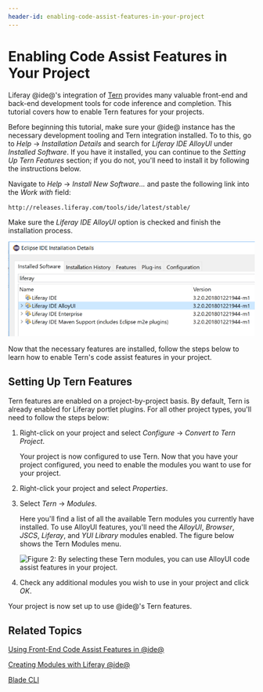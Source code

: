 ```yaml
---
header-id: enabling-code-assist-features-in-your-project
---
```


# Enabling Code Assist Features in Your Project

Liferay @ide@'s integration of [Tern](http://ternjs.net/) provides many valuable
front-end and back-end development tools for code inference and completion. This
tutorial covers how to enable Tern features for your projects. 

Before beginning this tutorial, make sure your @ide@ instance has the necessary
development tooling and Tern integration installed. To to this, go to *Help*
&rarr; *Installation Details* and search for *Liferay IDE AlloyUI* under
*Installed Software*. If you have it installed, you can continue to the *Setting
Up Tern Features* section; if you do not, you'll need to install it by following
the instructions below. 

Navigate to *Help* &rarr; *Install New Software...* and paste the following
link into the *Work with* field: 

    http://releases.liferay.com/tools/ide/latest/stable/

Make sure the *Liferay IDE AlloyUI* option is checked and finish the
installation process. 

![Figure 1: The *Liferay IDE AlloyUI* option is actually a sub-option listed within the *Liferay IDE* option.](../../../images/alloyui-ide-feature.png)

Now that the necessary features are installed, follow the steps below to learn
how to enable Tern's code assist features in your project. 

## Setting Up Tern Features

Tern features are enabled on a project-by-project basis. By default, Tern 
is already enabled for Liferay portlet plugins. For all other project 
types, you'll need to follow the steps below: 

1.  Right-click on your project and select *Configure* &rarr; *Convert to Tern 
    Project*. 

    Your project is now configured to use Tern. Now that you have your project
    configured, you need to enable the modules you want to use for your project. 

2.  Right-click your project and select *Properties*. 

3.  Select *Tern* &rarr; *Modules*. 

    Here you'll find a list of all the available Tern modules you currently have
    installed. To use AlloyUI features, you'll need the *AlloyUI*, *Browser*,
    *JSCS*, *Liferay*, and *YUI Library* modules enabled. The figure below shows
    the Tern Modules menu. 

    ![Figure 2: By selecting these Tern modules, you can use AlloyUI code assist features in your project.](../../../images/tern-modules.png)

4.  Check any additional modules you wish to use in your project and click *OK*. 

Your project is now set up to use @ide@'s Tern features. 

## Related Topics

[Using Front-End Code Assist Features in @ide@](/docs/7-0/tutorials/-/knowledge_base/t/using-front-end-code-assist-features-in-ide)

[Creating Modules with Liferay @ide@](/docs/7-0/tutorials/-/knowledge_base/t/creating-modules-with-liferay-ide)

[Blade CLI](/docs/7-0/tutorials/-/knowledge_base/t/blade-cli)
